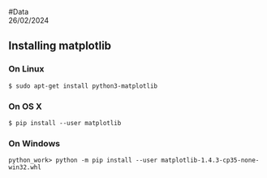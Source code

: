 #Data  
26/02/2024
## Installing matplotlib
### On Linux
```$ sudo apt-get install python3-matplotlib```
### On OS X 
```$ pip install --user matplotlib```
### On Windows 
```> cd python_work
python_work> python -m pip install --user matplotlib-1.4.3-cp35-none-win32.whl
```
